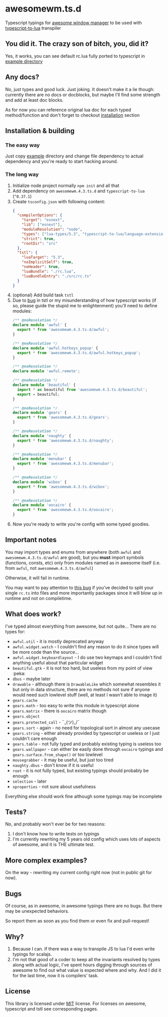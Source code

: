 # awesomewm.ts.d

Typescript typings for [awesome window manager](https://github.com/awesomeWM/awesome) to be used with
[typescript-to-lua](https://github.com/TypeScriptToLua/TypeScriptToLua) transpiler

## You did it. The crazy son of bitch, you, did it?

Yes, it works, you can see default rc.lua fully ported to typescript in [example directory](./example/src/rc.ts)

## Any docs?

No, just types and good luck. Just joking. It doesn't make it a lie though:
currently there are no docs or docblocks, but maybe I'll find some strength and add at least doc blocks.

As for now you can reference original lua doc for each typed method/function and don't forget to checkout [installation](#installation--building)
section

## Installation & building

### The easy way

Just copy [example](example) directory and change file dependency to actual dependency and you're ready to start hacking around.

### The long way

1. Initialize node project normally `npm init` and all that
2. Add dependency on `awesomewm.4.3.ts.d` and `typescript-to-lua` (`^0.37.1`)
3. Create `tsconfig.json` with following content:
   ```json
   {
     "compilerOptions": {
       "target": "esnext",
       "lib": ["esnext"],
       "moduleResolution": "node",
       "types": ["lua-types/5.3", "typescript-to-lua/language-extensions", "awesomewm.4.3.ts.d"],
       "strict": true,
       "rootDir": "src"
     },
     "tstl": {
       "luaTarget": "5.3",
       "noImplicitSelf": true,
       "noHeader": true,
       "luaBundle": "./rc.lua",
       "luaBundleEntry": "./src/rc.ts"
     }
   }
   ```
4. (optional) Add build task `tstl`
5. Due to [bug](https://github.com/TypeScriptToLua/TypeScriptToLua/issues/975) in tstl or my misunderstanding of how typescript works (if
   so, please guide the stupid me to enlightenment) you'll need to define modules:
   ```typescript
   /** @noResolution */
   declare module 'awful' {
     export * from 'awesomewm.4.3.ts.d/awful';
   }
   
   /** @noResolution */
   declare module 'awful.hotkeys_popup' {
     export * from 'awesomewm.4.3.ts.d/awful.hotkeys_popup';
   }
   
   /** @noResolution */
   declare module 'awful.remote';
   
   /** @noResolution */
   declare module 'beautiful' {
     import * as beautiful from 'awesomewm.4.3.ts.d/beautiful';
     export = beautiful;
   }
   
   /** @noResolution */
   declare module 'gears' {
     export * from 'awesomewm.4.3.ts.d/gears';
   }
   
   /** @noResolution */
   declare module 'naughty' {
     export * from 'awesomewm.4.3.ts.d/naughty';
   }
   
   /** @noResolution */
   declare module 'menubar' {
     export * from 'awesomewm.4.3.ts.d/menubar';
   }
   
   /** @noResolution */
   declare module 'wibox' {
     export * from 'awesomewm.4.3.ts.d/wibox';
   }
   
   /** @noResolution */
   declare module 'oocairo' {
     export * from 'awesomewm.4.3.ts.d/oocairo';
   }
   ```
6. Now you're ready to write you're config with some typed goodies.

## Important notes

You may import types and enums from anywhere (both `awful` and `awesomewm.4.3.ts.d/awful` are good), but you **must**
import symbols (functions, consts, etc) only from modules named as in awesome itself (i.e. from `awful`, not `awesomewm.4.3.ts.d/awful`)

Otherwise, it will fail in runtime.

You may want to pay attention to [this bug](https://github.com/TypeScriptToLua/TypeScriptToLua/issues/976) if you've decided 
to split your single `rc.ts` into files and more importantly packages since it will blow up in runtime and not on compiletime.

## What does work?

I've typed almost everything from awesome, but not quite... There are no types for:
 - `awful.util` - it is mostly deprecated anyway
 - `awful.widget.watch` - I couldn't find any reason to do it since types will be more code than the source...
 - `awful.widget.keyboardlayout` - I do use two keymaps and I couldn't find anything useful about that particular widget
 - `beautiful.gtk` - it is not too hard, but useless from my point of view :peka:
 - `dbus` - maybe later
 - `drawable` - although there is `DrawableLike` which somewhat resembles it but only in data structure, there are no methods
                not sure if anyone would need such lowlevel stuff (well, at least I wasn't able to image it)
 - `gears.cache`
 - `gears.math` - too easy to write this module in typescript alone
 - `gears.matrix` - there is `oocairo` matrix though
 - `gears.object`
 - `gears.protected_call` - ¯\_(ツ)_/¯
 - `gears.sort` - again - no need for topological sort in almost any usecase
 - `gears.string` - either already provided by typescript or useless or I just couldn't care enough
 - `gears.table` - not fully typed and probably existing typing is useless too
 - `gears.wallpaper` - can either be easily done through `oocairo` typings and `gears.surface.from_shape()` or too lowlevel
 - `mousegrabber` - it may be useful, but just too tired
 - `naughty.dbus` - don't know if it is useful
 - `root` - it is not fully typed, but existing typings should probably be enough
 - `selection` - later
 - `xproperties` - not sure about usefulness

Everything else should work fine although some typings may be incomplete

## Tests?

No, and probably won't ever be for two reasons:
1. I don't know how to write tests on typings
2. I'm currently rewriting my 5 years old config which uses lots of aspects of awesome, and it is THE ultimate test.

## More complex examples?

On the way - rewriting my current config right now (not in public git for now).

## Bugs

Of course, as in awesome, in awesome typings there are no bugs. But there may be unexpected behaviors.

So report them as soon as you find them or even fix and pull-request!

## Why?

1. Because I can. If there was a way to transpile JS to lua I'd even write typings for scalajs.
2. I'm not that good of a coder to keep all the invariants resolved by types along with actual logic, I've spent hours digging through
   sources of awesome to find out what value is expected where and why. And I did it for the last time, now it is compilers' task.

## License

This library is licensed under [MIT](LICENSE) license. For licenses on awesome, typescript and tstl see corresponding pages.
